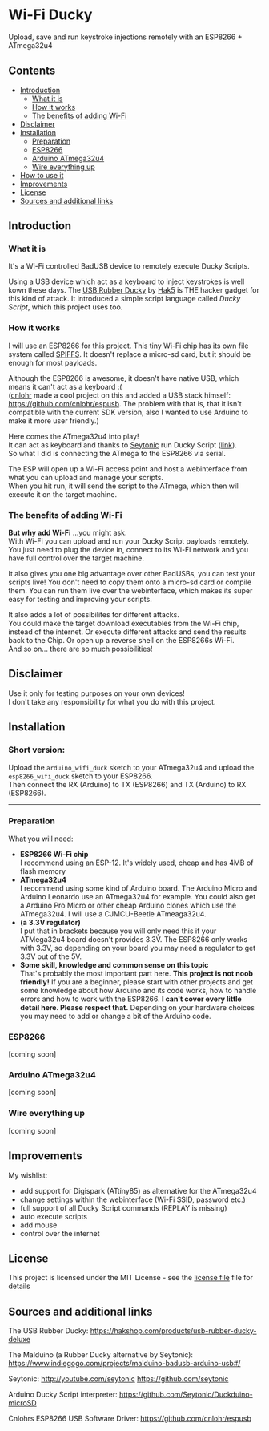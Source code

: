 # Wi-Fi Ducky
Upload, save and run keystroke injections remotely with an ESP8266 + ATmega32u4

## Contents
- [Introduction](#introduction)
  - [What it is](#what-it-is)
  - [How it works](#how-it-works)
  - [The benefits of adding Wi-Fi](#the-benefits-of-adding-wi-fi)
- [Disclaimer](#disclaimer)
- [Installation](#installation)
  - [Preparation](#preparation)  
  - [ESP8266](#esp8266)
  - [Arduino ATmega32u4](#arduino-atmega32u4)
  - [Wire everything up](#wire-everything-up)
- [How to use it](#how-to-use-it)
- [Improvements](#improvements)
- [License](#license)
- [Sources and additional links](#sources-and-additional-links)

## Introduction ##

### What it is

It's a Wi-Fi controlled BadUSB device to remotely execute Ducky Scripts. 

Using a USB device which act as a keyboard to inject keystrokes is well kown these days. 
The [USB Rubber Ducky](https://hakshop.com/products/usb-rubber-ducky-deluxe) by [Hak5](https://www.hak5.org/) is THE hacker gadget for this kind of attack. It introduced a simple script language called *Ducky Script*, which this project uses too.

### How it works

I will use an ESP8266 for this project. This tiny Wi-Fi chip has its own file system called [SPIFFS](https://github.com/esp8266/Arduino/blob/master/doc/filesystem.md). It doesn't replace a micro-sd card, but it should be enough for most payloads.  

Although the ESP8266 is awesome, it doesn't have native USB, which means it can't act as a keyboard :(  
([cnlohr](https://github.com/cnlohr) made a cool project on this and added a USB stack himself: https://github.com/cnlohr/espusb. The problem with that is, that it isn't compatible with the current SDK version, also I wanted to use Arduino to make it more user friendly.)  

Here comes the ATmega32u4 into play!  
It can act as keyboard and thanks to [Seytonic](http://youtube.com/seytonic) run Ducky Script ([link](https://github.com/Seytonic/Duckduino-microSD)).  
So what I did is connecting the ATmega to the ESP8266 via serial.

The ESP will open up a Wi-Fi access point and host a webinterface from what you can upload and manage your scripts.  
When you hit run, it will send the script to the ATmega, which then will execute it on the target machine.  

### The benefits of adding Wi-Fi ###

**But why add Wi-Fi** ...you might ask.  
With Wi-Fi you can upload and run your Ducky Script payloads remotely.  
You just need to plug the device in, connect to its Wi-Fi network and you have full control over the target machine.  

It also gives you one big advantage over other BadUSBs, you can test your scripts live! You don't need to copy them onto a micro-sd card or compile them. You can run them live over the webinterface, which makes its super easy for testing and improving your scripts.

It also adds a lot of possibilites for different attacks.   
You could make the target download executables from the Wi-Fi chip, instead of the internet.
Or execute different attacks and send the results back to the Chip. Or open up a reverse shell on the ESP8266s Wi-Fi.  
And so on... there are so much possibilities!

## Disclaimer

Use it only for testing purposes on your own devices!  
I don't take any responsibility for what you do with this project.  

## Installation

### Short version:
Upload the `arduino_wifi_duck` sketch to your ATmega32u4 and upload the `esp8266_wifi_duck` sketch to your ESP8266.  
Then connect the RX (Arduino) to TX (ESP8266) and TX (Arduino) to RX (ESP8266).

---

### Preparation

What you will need:
- **ESP8266 Wi-Fi chip**  
  I recommend using an ESP-12. It's widely used, cheap and has 4MB of flash memory
- **ATmega32u4**  
  I recommend using some kind of Arduino board. The Arduino Micro and Arduino Leonardo use an ATmega32u4 for example. You could also get a Arduino Pro Micro or other cheap Arduino clones which use the ATmega32u4. I will use a CJMCU-Beetle ATmeaga32u4.
- **(a 3.3V regulator)**  
  I put that in brackets because you will only need this if your ATMega32u4 board doesn't provides 3.3V. The ESP8266 only works with 3.3V, so depending on your board you may need a regulator to get 3.3V out of the 5V.
- **Some skill, knowledge and common sense on this topic**  
  That's probably the most important part here. **This project is not noob friendly!** If you are a beginner, please start with other projects and get some knowledge about how Arduino and its code works, how to handle errors and how to work with the ESP8266. **I can't cover every little detail here. Please respect that.** Depending on your hardware choices you may need to add or change a bit of the Arduino code.  

### ESP8266

[coming soon]

### Arduino ATmega32u4

[coming soon]

### Wire everything up

[coming soon]

## Improvements

My wishlist:
- add support for Digispark (ATtiny85) as alternative for the ATmega32u4
- change settings within the webinterface (Wi-Fi SSID, password etc.)
- full support of all Ducky Script commands (REPLAY is missing)
- auto execute scripts
- add mouse
- control over the internet

## License

This project is licensed under the MIT License - see the [license file](LICENSE) file for details

## Sources and additional links

The USB Rubber Ducky: https://hakshop.com/products/usb-rubber-ducky-deluxe

The Malduino (a Rubber Ducky alternative by Seytonic): https://www.indiegogo.com/projects/malduino-badusb-arduino-usb#/

Seytonic: http://youtube.com/seytonic
          https://github.com/seytonic

Arduino Ducky Script interpreter: https://github.com/Seytonic/Duckduino-microSD

Cnlohrs ESP8266 USB Software Driver: https://github.com/cnlohr/espusb
